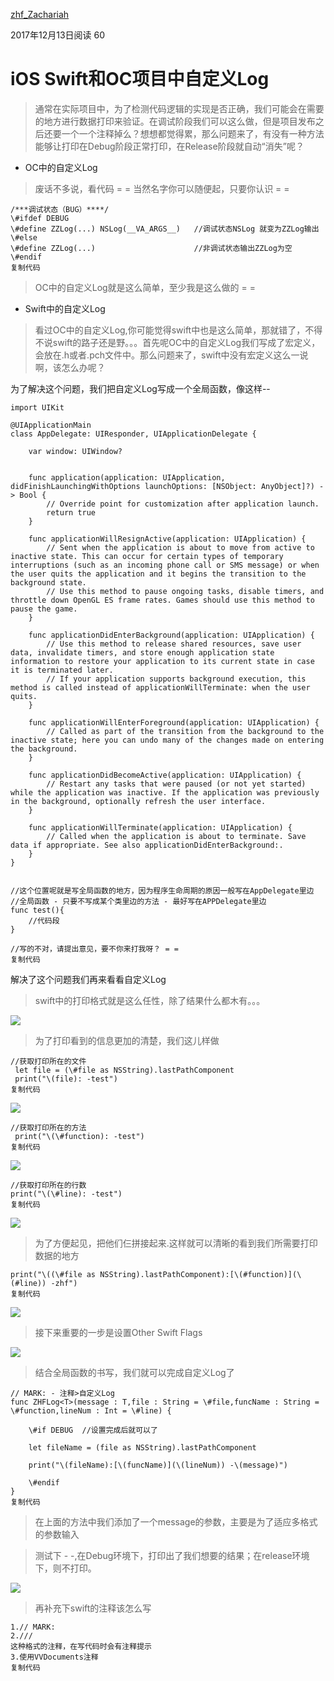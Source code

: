 [zhf_Zachariah](https://juejin.im/user/5a3116cb5188253d681794f5)

2017年12月13日阅读 60

# iOS Swift和OC项目中自定义Log

> 通常在实际项目中，为了检测代码逻辑的实现是否正确，我们可能会在需要的地方进行数据打印来验证。在调试阶段我们可以这么做，但是项目发布之后还要一个一个注释掉么？想想都觉得累，那么问题来了，有没有一种方法能够让打印在Debug阶段正常打印，在Release阶段就自动“消失”呢？

- OC中的自定义Log

> 废话不多说，看代码 = = 当然名字你可以随便起，只要你认识 = =

```Plain
/***调试状态（BUG）****/
\#ifdef DEBUG
\#define ZZLog(...) NSLog(__VA_ARGS__)   //调试状态NSLog 就变为ZZLog输出
\#else
\#define ZZLog(...)                      //非调试状态输出ZZLog为空
\#endif
复制代码
```

> OC中的自定义Log就是这么简单，至少我是这么做的 = =

- Swift中的自定义Log

> 看过OC中的自定义Log,你可能觉得swift中也是这么简单，那就错了，不得不说swift的路子还是野。。。首先呢OC中的自定义Log我们写成了宏定义，会放在.h或者.pch文件中。那么问题来了，swift中没有宏定义这么一说啊，该怎么办呢？

为了解决这个问题，我们把自定义Log写成一个全局函数，像这样--

```Plain
import UIKit

@UIApplicationMain
class AppDelegate: UIResponder, UIApplicationDelegate {

    var window: UIWindow?


    func application(application: UIApplication, didFinishLaunchingWithOptions launchOptions: [NSObject: AnyObject]?) -> Bool {
        // Override point for customization after application launch.
        return true
    }

    func applicationWillResignActive(application: UIApplication) {
        // Sent when the application is about to move from active to inactive state. This can occur for certain types of temporary interruptions (such as an incoming phone call or SMS message) or when the user quits the application and it begins the transition to the background state.
        // Use this method to pause ongoing tasks, disable timers, and throttle down OpenGL ES frame rates. Games should use this method to pause the game.
    }

    func applicationDidEnterBackground(application: UIApplication) {
        // Use this method to release shared resources, save user data, invalidate timers, and store enough application state information to restore your application to its current state in case it is terminated later.
        // If your application supports background execution, this method is called instead of applicationWillTerminate: when the user quits.
    }

    func applicationWillEnterForeground(application: UIApplication) {
        // Called as part of the transition from the background to the inactive state; here you can undo many of the changes made on entering the background.
    }

    func applicationDidBecomeActive(application: UIApplication) {
        // Restart any tasks that were paused (or not yet started) while the application was inactive. If the application was previously in the background, optionally refresh the user interface.
    }

    func applicationWillTerminate(application: UIApplication) {
        // Called when the application is about to terminate. Save data if appropriate. See also applicationDidEnterBackground:.
    }
}


//这个位置呢就是写全局函数的地方，因为程序生命周期的原因一般写在AppDelegate里边
//全局函数 - 只要不写成某个类里边的方法 - 最好写在APPDelegate里边
func test(){
    //代码段
}

//写的不对，请提出意见，要不你来打我呀？ = =
复制代码
```

解决了这个问题我们再来看看自定义Log

> swift中的打印格式就是这么任性，除了结果什么都木有。。。

[![](https://www.notion.soiOS%20Swift%E5%92%8COC%E9%A1%B9%E7%9B%AE%E4%B8%AD%E8%87%AA%E5%AE%9A%E4%B9%89Log%20-%20%E6%8E%98%E9%87%91.resources/1240)](https://www.notion.soiOS%20Swift%E5%92%8COC%E9%A1%B9%E7%9B%AE%E4%B8%AD%E8%87%AA%E5%AE%9A%E4%B9%89Log%20-%20%E6%8E%98%E9%87%91.resources/1240)

> 为了打印看到的信息更加的清楚，我们这儿样做

```Plain
//获取打印所在的文件
 let file = (\#file as NSString).lastPathComponent
 print("\(file): -test")
复制代码
```

[![](https://www.notion.soiOS%20Swift%E5%92%8COC%E9%A1%B9%E7%9B%AE%E4%B8%AD%E8%87%AA%E5%AE%9A%E4%B9%89Log%20-%20%E6%8E%98%E9%87%91.resources/1240_1)](https://www.notion.soiOS%20Swift%E5%92%8COC%E9%A1%B9%E7%9B%AE%E4%B8%AD%E8%87%AA%E5%AE%9A%E4%B9%89Log%20-%20%E6%8E%98%E9%87%91.resources/1240_1)

```Plain
//获取打印所在的方法
 print("\(\#function): -test")
复制代码
```

[![](https://www.notion.soiOS%20Swift%E5%92%8COC%E9%A1%B9%E7%9B%AE%E4%B8%AD%E8%87%AA%E5%AE%9A%E4%B9%89Log%20-%20%E6%8E%98%E9%87%91.resources/1240_5)](https://www.notion.soiOS%20Swift%E5%92%8COC%E9%A1%B9%E7%9B%AE%E4%B8%AD%E8%87%AA%E5%AE%9A%E4%B9%89Log%20-%20%E6%8E%98%E9%87%91.resources/1240_5)

```Plain
//获取打印所在的行数
print("\(\#line): -test")
复制代码
```

[![](https://www.notion.soiOS%20Swift%E5%92%8COC%E9%A1%B9%E7%9B%AE%E4%B8%AD%E8%87%AA%E5%AE%9A%E4%B9%89Log%20-%20%E6%8E%98%E9%87%91.resources/1240_2)](https://www.notion.soiOS%20Swift%E5%92%8COC%E9%A1%B9%E7%9B%AE%E4%B8%AD%E8%87%AA%E5%AE%9A%E4%B9%89Log%20-%20%E6%8E%98%E9%87%91.resources/1240_2)

> 为了方便起见，把他们仨拼接起来.这样就可以清晰的看到我们所需要打印数据的地方

```Plain
print("\((\#file as NSString).lastPathComponent):[\(#function)](\(#line)) -zhf")
复制代码
```

[![](https://www.notion.soiOS%20Swift%E5%92%8COC%E9%A1%B9%E7%9B%AE%E4%B8%AD%E8%87%AA%E5%AE%9A%E4%B9%89Log%20-%20%E6%8E%98%E9%87%91.resources/1240_3)](https://www.notion.soiOS%20Swift%E5%92%8COC%E9%A1%B9%E7%9B%AE%E4%B8%AD%E8%87%AA%E5%AE%9A%E4%B9%89Log%20-%20%E6%8E%98%E9%87%91.resources/1240_3)

> 接下来重要的一步是设置Other Swift Flags

[![](https://www.notion.soiOS%20Swift%E5%92%8COC%E9%A1%B9%E7%9B%AE%E4%B8%AD%E8%87%AA%E5%AE%9A%E4%B9%89Log%20-%20%E6%8E%98%E9%87%91.resources/1240_4)](https://www.notion.soiOS%20Swift%E5%92%8COC%E9%A1%B9%E7%9B%AE%E4%B8%AD%E8%87%AA%E5%AE%9A%E4%B9%89Log%20-%20%E6%8E%98%E9%87%91.resources/1240_4)

> 结合全局函数的书写，我们就可以完成自定义Log了

```Plain
// MARK: - 注释>自定义Log
func ZHFLog<T>(message : T,file : String = \#file,funcName : String = \#function,lineNum : Int = \#line) {
    
    \#if DEBUG  //设置完成后就可以了
        
    let fileName = (file as NSString).lastPathComponent
        
    print("\(fileName):[\(funcName)](\(lineNum)) -\(message)")
        
    \#endif
}
复制代码
```

> 在上面的方法中我们添加了一个message的参数，主要是为了适应多格式的参数输入

> 测试下 - -,在Debug环境下，打印出了我们想要的结果；在release环境下，则不打印。

[![](https://www.notion.soiOS%20Swift%E5%92%8COC%E9%A1%B9%E7%9B%AE%E4%B8%AD%E8%87%AA%E5%AE%9A%E4%B9%89Log%20-%20%E6%8E%98%E9%87%91.resources/1240_6)](https://www.notion.soiOS%20Swift%E5%92%8COC%E9%A1%B9%E7%9B%AE%E4%B8%AD%E8%87%AA%E5%AE%9A%E4%B9%89Log%20-%20%E6%8E%98%E9%87%91.resources/1240_6)

> 再补充下swift的注释该怎么写

```Plain
1.// MARK: 
2.///
这种格式的注释，在写代码时会有注释提示
3.使用VVDocuments注释
复制代码
```